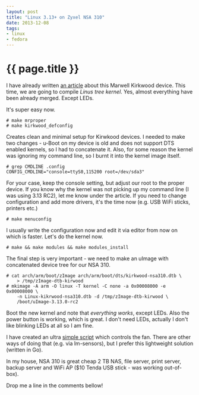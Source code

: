 ```yaml
---
layout: post
title: "Linux 3.13+ on Zyxel NSA 310"
date: 2013-12-08
tags:
- linux
- fedora
---
```

{{ page.title }}
================
I have already written [an
article](/2013/03/booting-38-kernels-on-marwell-kirkwood-arm-zyxel-nsa-310.html)
about this Marwell Kirkwood device. This time, we are going to compile *Linus
tree kernel*. Yes, almost everything have been already merged. Except LEDs.

It's super easy now.

    # make mrproper
    # make kirkwood_defconfig

Creates clean and minimal setup for Kirwkood devices. I needed to make two
changes - u-Boot on my device is old and does not support DTS enabled kernels,
so I had to concatenate it. Also, for some reason the kernel was ignoring my
command line, so I burnt it into the kernel image itself.

    # grep CMDLINE .config
    CONFIG_CMDLINE="console=ttyS0,115200 root=/dev/sda3"

For your case, keep the console setting, but adjust our root to the proper
device. If you know why the kernel was not picking up my command line (I was
using 3.13 RC2), let me know under the article. If you need to change
configuration and add more drivers, it's the time now (e.g. USB WiFi sticks,
printers etc.)

    # make menuconfig

I usually write the configuration now and edit it via editor from now on which
is faster. Let's do the kernel now.

    # make && make modules && make modules_install

The final step is very important - we need to make an uImage with concatenated
device tree for our NSA 310.

    # cat arch/arm/boot/zImage arch/arm/boot/dts/kirkwood-nsa310.dtb \
        > /tmp/zImage-dtb-kirwood
    # mkimage -A arm -O linux -T kernel -C none -a 0x00008000 -e 0x00008000 \
        -n Linux-kikrwood-nsa310.dtb -d /tmp/zImage-dtb-kirwood \
        /boot/uImage-3.13.0-rc2

Boot the new kernel and note that *everything works*, except LEDs. Also the
power button is working, which is great. I don't need LEDs, actually I don't
like blinking LEDs at all so I am fine.

I have created an ultra [simple script](https://github.com/lzap/fan3xxnsa)
which controls the fan. There are other ways of doing that (e.g. via
lm-sensors), but I prefer this lightweight solution (written in Go).

In my house, NSA 310 is great cheap 2 TB NAS, file server, print server,
backup server and WiFi AP ($10 Tenda USB stick - was working out-of-box).

Drop me a line in the comments bellow!
